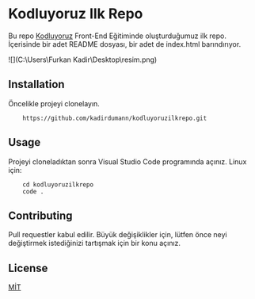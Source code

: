 # Kodluyoruz Ilk Repo
Bu repo [Kodluyoruz](https://kodluyoruz.org/) Front-End Eğitiminde oluşturduğumuz ilk repo. İçerisinde bir adet README dosyası, bir adet de index.html barındırıyor.

![](C:\Users\Furkan Kadir\Desktop\resim.png)

## Installation
Öncelikle projeyi clonelayın. 
``` 
    https://github.com/kadirdumann/kodluyoruzilkrepo.git
```

## Usage
Projeyi cloneladıktan sonra Visual Studio Code programında açınız.
Linux için:
```
    cd kodluyoruzilkrepo
    code . 
```

## Contributing
Pull requestler kabul edilir. Büyük değişiklikler için, lütfen önce neyi değiştirmek istediğinizi tartışmak için bir konu açınız.

## License
[MİT](https://choosealicense.com/licenses/mit/)